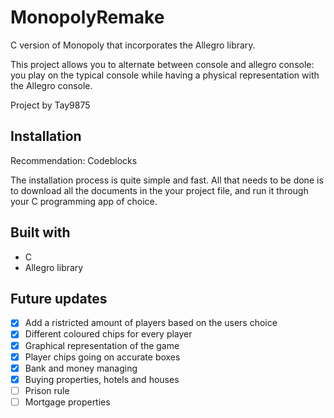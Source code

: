 # MonopolyRemake
C version of Monopoly that incorporates the Allegro library.

This project allows you to alternate between console and allegro console: you play on the typical console while having a physical representation with the Allegro console.

Project by Tay9875

## Installation
Recommendation: Codeblocks

The installation process is quite simple and fast. All that needs to be done is to download all the documents in the your project file, and run it through your C programming app of choice.

## Built with 
- C
- Allegro library

## Future updates
- [x] Add a ristricted amount of players based on the users choice
- [x] Different coloured chips for every player
- [x] Graphical representation of the game
- [x] Player chips going on accurate boxes
- [x] Bank and money managing
- [x] Buying properties, hotels and houses
- [ ] Prison rule
- [ ] Mortgage properties

#
